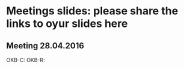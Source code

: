 # Meetings slides: please share the links to oyur slides here


## Meeting 28.04.2016

OKB-C: 
OKB-R: 






